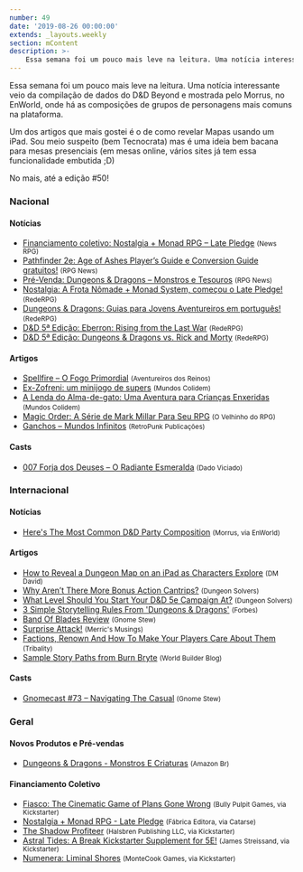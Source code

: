 ```yaml
---
number: 49
date: '2019-08-26 00:00:00'
extends: _layouts.weekly
section: mContent
description: >-
    Essa semana foi um pouco mais leve na leitura. Uma notícia interessante veio da compilação de dados do D&amp;D Beyond e mostrada pelo Morrus, no EnWorld, onde há as composições de grupos de personagens mais comuns na plataforma. Um dos artigos que mais gostei é o de como revelar Mapas usando...
---
```


Essa semana foi um pouco mais leve na leitura. Uma notícia interessante veio da compilação de dados do D&amp;D Beyond e mostrada pelo Morrus, no EnWorld, onde há as composições de grupos de personagens mais comuns na plataforma.

Um dos artigos que mais gostei é o de como revelar Mapas usando um iPad. Sou meio suspeito (bem Tecnocrata) mas é uma ideia bem bacana para mesas presenciais (em mesas online, vários sites já tem essa funcionalidade embutida ;D)

No mais, até a edição #50!

### Nacional

#### Notícias

- [Financiamento coletivo: Nostalgia + Monad RPG – Late Pledge] <small>(News RPG)</small>
- [Pathfinder 2e: Age of Ashes Player’s Guide e Conversion Guide gratuitos!] <small>(RPG News)</small>
- [Pré-Venda: Dungeons &amp; Dragons – Monstros e Tesouros] <small>(RPG News)</small>
- [Nostalgia: A Frota Nômade + Monad System, começou o Late Pledge!] <small>(RedeRPG)</small>
- [Dungeons &amp; Dragons: Guias para Jovens Aventureiros em português!] <small>(RedeRPG)</small>
- [D&amp;D 5ª Edição: Eberron: Rising from the Last War] <small>(RedeRPG)</small>
- [D&amp;D 5ª Edição: Dungeons &amp; Dragons vs. Rick and Morty] <small>(RedeRPG)</small>

#### Artigos

- [Spellfire – O Fogo Primordial] <small>(Aventureiros dos Reinos)</small>
- [Ex-Zofreni: um minijogo de supers] <small>(Mundos Colidem)</small>
- [A Lenda do Alma-de-gato: Uma Aventura para Crianças Enxeridas] <small>(Mundos Colidem)</small>
- [Magic Order: A Série de Mark Millar Para Seu RPG] <small>(O Velhinho do RPG)</small>
- [Ganchos – Mundos Infinitos] <small>(RetroPunk Publicações)</small>

#### Casts

- [007 Forja dos Deuses – O Radiante Esmeralda] <small>(Dado Viciado)</small>

### Internacional

#### Notícias

- [Here&#039;s The Most Common D&amp;D Party Composition] <small>(Morrus, via EnWorld)</small>

#### Artigos

- [How to Reveal a Dungeon Map on an iPad as Characters Explore] <small>(DM David)</small>
- [Why Aren’t There More Bonus Action Cantrips?] <small>(Dungeon Solvers)</small>
- [What Level Should You Start Your D&amp;D 5e Campaign At?] <small>(Dungeon Solvers)</small>
- [3 Simple Storytelling Rules From &#039;Dungeons &amp; Dragons&#039;] <small>(Forbes)</small>
- [Band Of Blades Review] <small>(Gnome Stew)</small>
- [Surprise Attack!] <small>(Merric&#039;s Musings)</small>
- [Factions, Renown And How To Make Your Players Care About Them] <small>(Tribality)</small>
- [Sample Story Paths from Burn Bryte] <small>(World Builder Blog)</small>

#### Casts

- [Gnomecast #73 – Navigating The Casual] <small>(Gnome Stew)</small>

### Geral

#### Novos Produtos e Pré-vendas

- [Dungeons &amp; Dragons - Monstros E Criaturas] <small>(Amazon Br)</small>

#### Financiamento Coletivo

- [Fiasco: The Cinematic Game of Plans Gone Wrong] <small>(Bully Pulpit Games, via Kickstarter)</small>
- [Nostalgia + Monad RPG - Late Pledge] <small>(Fábrica Editora, via Catarse)</small>
- [The Shadow Profiteer] <small>(Halsbren Publishing LLC, via Kickstarter)</small>
- [Astral Tides: A Break Kickstarter Supplement for 5E!] <small>(James Streissand, via Kickstarter)</small>
- [Numenera: Liminal Shores] <small>(MonteCook Games, via Kickstarter)</small>


[Numenera: Liminal Shores]: https://www.kickstarter.com/projects/montecookgames/numenera-liminal-shores
[Pathfinder 2e: Age of Ashes Player’s Guide e Conversion Guide gratuitos!]: https://newsrpg.wordpress.com/2019/08/20/pathfinder-2e-age-of-ashes-players-guide-gratuito/
[3 Simple Storytelling Rules From &#039;Dungeons &amp; Dragons&#039;]: https://www.forbes.com/sites/goldiechan/2019/08/19/3-storytelling-rules-dnd/
[Ex-Zofreni: um minijogo de supers]: https://www.mundoscolidem.com.br/ex-zofreni-supers/
[007 Forja dos Deuses – O Radiante Esmeralda]: https://www.dadoviciado.com.br/007-forja-dos-deuses-o-radiante-esmeralda/
[Here&#039;s The Most Common D&amp;D Party Composition]: https://www.enworld.org/threads/heres-the-most-common-d-d-party-composition.666906
[Pré-Venda: Dungeons &amp; Dragons – Monstros e Tesouros]: https://newsrpg.wordpress.com/2019/08/24/pre-venda-dungeons-dragons-monstros-e-tesouros/
[Dungeons &amp; Dragons - Monstros E Criaturas]: https://www.amazon.com.br/Dungeons-Dragons-Criaturas-Wizards-Coast/dp/6580448067
[Nostalgia: A Frota Nômade + Monad System, começou o Late Pledge!]: https://www.rederpg.com.br/2019/08/23/nostalgia-a-frota-nomade-monad-system-comecou-o-late-pledge/
[Why Aren’t There More Bonus Action Cantrips?]: https://www.dungeonsolvers.com/2019/08/23/why-arent-there-more-bonus-action-cantrips/
[A Lenda do Alma-de-gato: Uma Aventura para Crianças Enxeridas]: https://www.mundoscolidem.com.br/a-lenda-do-alma-de-gato-uma-aventura-para-criancas-enxeridas/
[Sample Story Paths from Burn Bryte]: https://worldbuilderblog.me/2019/08/22/sample-story-paths-from-burn-bryte/
[Ganchos – Mundos Infinitos]: https://retropunk.com.br/editora/ganchos-mundos-infinitos/
[Gnomecast #73 – Navigating The Casual]: https://gnomestew.com/gnomecast-73-navigating-the-casual/
[Dungeons &amp; Dragons: Guias para Jovens Aventureiros em português!]: https://www.rederpg.com.br/2019/08/21/dungeons-dragons-guias-para-jovens-aventureiros-em-portugues/
[Financiamento coletivo: Nostalgia + Monad RPG – Late Pledge]: https://newsrpg.wordpress.com/2019/08/22/financiamento-coletivo-nostalgia-monad-rpg-late-pledge/
[Nostalgia + Monad RPG - Late Pledge]: https://www.catarse.me/nostalgia_late
[The Shadow Profiteer]: https://www.kickstarter.com/projects/halsbrenpublishing/the-shadow-profiteer
[Astral Tides: A Break Kickstarter Supplement for 5E!]: https://www.kickstarter.com/projects/jstreissand/astral-tides-a-break-kickstarter-supplement-for-5e
[Fiasco: The Cinematic Game of Plans Gone Wrong]: https://www.kickstarter.com/projects/bullypulpitgames/fiasco-the-cinematic-game-of-plans-gone-wrong
[Band Of Blades Review]: https://gnomestew.com/band-of-blades-review/
[Factions, Renown And How To Make Your Players Care About Them]: https://www.tribality.com/2019/08/20/factions-renown-and-how-to-make-your-players-care-about-them/
[Magic Order: A Série de Mark Millar Para Seu RPG]: https://ovelhinhodorpg.wordpress.com/2019/08/20/magic-order-a-serie-de-mark-millar-para-seu-rpg/
[D&amp;D 5ª Edição: Eberron: Rising from the Last War]: https://www.rederpg.com.br/2019/08/20/dd-5a-edicao-eberron-rising-from-the-last-war/
[Spellfire – O Fogo Primordial]: http://aventureirosdosreinos.com/spellfire-o-fogo-primordial/
[How to Reveal a Dungeon Map on an iPad as Characters Explore]: https://dmdavid.com/tag/how-to-reveal-a-dungeon-map-on-an-ipad-as-characters-explore/
[What Level Should You Start Your D&amp;D 5e Campaign At?]: https://www.dungeonsolvers.com/2019/08/19/what-level-should-you-start-your-dd-5e-campaign-at/
[Surprise Attack!]: https://merricb.com/2019/08/25/surprise-attack/
[D&amp;D 5ª Edição: Dungeons &amp; Dragons vs. Rick and Morty]: https://www.rederpg.com.br/2019/08/25/dd-5a-edicao-dungeons-dragons-vs-rick-and-morty/
